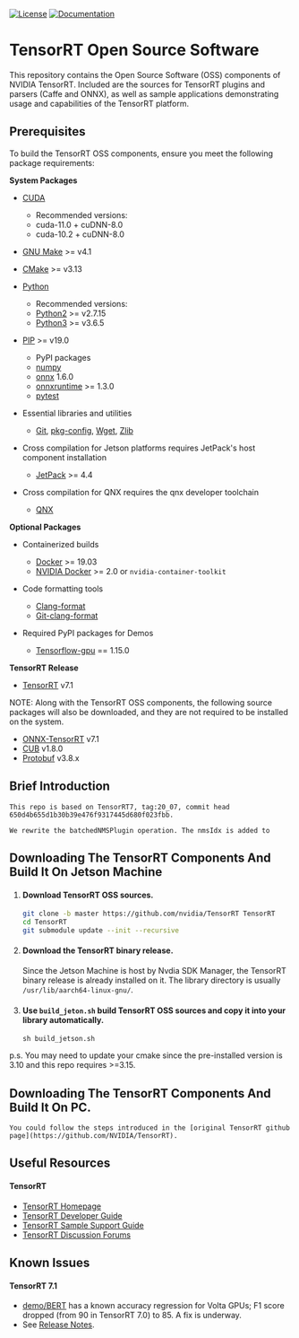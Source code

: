 [![License](https://img.shields.io/badge/License-Apache%202.0-blue.svg)](https://opensource.org/licenses/Apache-2.0) [![Documentation](https://img.shields.io/badge/TensorRT-documentation-brightgreen.svg)](https://docs.nvidia.com/deeplearning/sdk/tensorrt-developer-guide/index.html)



# TensorRT Open Source Software

This repository contains the Open Source Software (OSS) components of NVIDIA TensorRT. Included are the sources for TensorRT plugins and parsers (Caffe and ONNX), as well as sample applications demonstrating usage and capabilities of the TensorRT platform.


## Prerequisites

To build the TensorRT OSS components, ensure you meet the following package requirements:

**System Packages**

* [CUDA](https://developer.nvidia.com/cuda-toolkit)
  * Recommended versions:
  * cuda-11.0 + cuDNN-8.0
  * cuda-10.2 + cuDNN-8.0

* [GNU Make](https://ftp.gnu.org/gnu/make/) >= v4.1

* [CMake](https://github.com/Kitware/CMake/releases) >= v3.13

* [Python](<https://www.python.org/downloads/>)
  * Recommended versions:
  * [Python2](https://www.python.org/downloads/release/python-2715/) >= v2.7.15
  * [Python3](https://www.python.org/downloads/release/python-365/) >= v3.6.5

* [PIP](https://pypi.org/project/pip/#history) >= v19.0
  * PyPI packages
  * [numpy](https://pypi.org/project/numpy/)
  * [onnx](https://pypi.org/project/onnx/1.6.0/) 1.6.0
  * [onnxruntime](https://pypi.org/project/onnxruntime/) >= 1.3.0
  * [pytest](https://pypi.org/project/pytest/)

* Essential libraries and utilities
  * [Git](https://git-scm.com/downloads), [pkg-config](https://www.freedesktop.org/wiki/Software/pkg-config/), [Wget](https://www.gnu.org/software/wget/faq.html#download), [Zlib](https://zlib.net/)

* Cross compilation for Jetson platforms requires JetPack's host component installation
  * [JetPack](https://developer.nvidia.com/embedded/jetpack) >= 4.4

* Cross compilation for QNX requires the qnx developer toolchain
  * [QNX](https://blackberry.qnx.com/en)

**Optional Packages**

* Containerized builds
  * [Docker](https://docs.docker.com/install/) >= 19.03
  * [NVIDIA Docker](https://github.com/NVIDIA/nvidia-docker) >= 2.0 or `nvidia-container-toolkit`

* Code formatting tools
  * [Clang-format](https://clang.llvm.org/docs/ClangFormat.html)
  * [Git-clang-format](https://github.com/llvm-mirror/clang/blob/master/tools/clang-format/git-clang-format)

* Required PyPI packages for Demos
  * [Tensorflow-gpu](https://pypi.org/project/tensorflow/1.14.0/) == 1.15.0

**TensorRT Release**

* [TensorRT](https://developer.nvidia.com/nvidia-tensorrt-download) v7.1


NOTE: Along with the TensorRT OSS components, the following source packages will also be downloaded, and they are not required to be installed on the system.

- [ONNX-TensorRT](https://github.com/onnx/onnx-tensorrt) v7.1
- [CUB](http://nvlabs.github.io/cub/) v1.8.0
- [Protobuf](https://github.com/protocolbuffers/protobuf.git) v3.8.x

## Brief Introduction
	This repo is based on TensorRT7, tag:20_07, commit head 650d4b655d1b30b39e476f9317445d680f023fbb.

	We rewrite the batchedNMSPlugin operation. The nmsIdx is added to 

## Downloading The TensorRT Components And Build It On Jetson Machine
1. #### Download TensorRT OSS sources.
	```bash
	git clone -b master https://github.com/nvidia/TensorRT TensorRT
	cd TensorRT
	git submodule update --init --recursive
	```

2. #### Download the TensorRT binary release.
	Since the Jetson Machine is host by Nvdia SDK Manager, the TensorRT binary release is already installed on it. The library directory is usually `/usr/lib/aarch64-linux-gnu/`.

3. #### Use `build_jeton.sh` build TensorRT OSS sources and copy it into your library automatically.
	```
	sh build_jetson.sh
	```

p.s. You may need to update your cmake since the pre-installed version is 3.10 and this repo requires >=3.15.

## Downloading The TensorRT Components And Build It On PC.
	You could follow the steps introduced in the [original TensorRT github page](https://github.com/NVIDIA/TensorRT).

## Useful Resources

#### TensorRT

* [TensorRT Homepage](https://developer.nvidia.com/tensorrt)
* [TensorRT Developer Guide](https://docs.nvidia.com/deeplearning/tensorrt/developer-guide/index.html)
* [TensorRT Sample Support Guide](https://docs.nvidia.com/deeplearning/tensorrt/sample-support-guide/index.html)
* [TensorRT Discussion Forums](https://devtalk.nvidia.com/default/board/304/tensorrt/)


## Known Issues

#### TensorRT 7.1
* [demo/BERT](demo/BERT) has a known accuracy regression for Volta GPUs; F1 score dropped (from 90 in TensorRT 7.0) to 85. A fix is underway.
* See [Release Notes](https://docs.nvidia.com/deeplearning/tensorrt/release-notes/tensorrt-7.html#rel_7-1-3).
